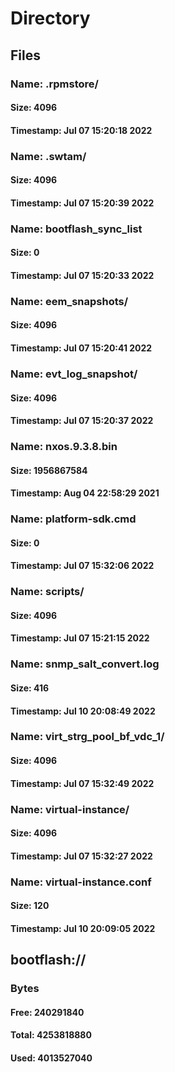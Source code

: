 
# Directory
## Files
### Name: .rpmstore/
#### Size: 4096
#### Timestamp: Jul 07 15:20:18 2022
### Name: .swtam/
#### Size: 4096
#### Timestamp: Jul 07 15:20:39 2022
### Name: bootflash_sync_list
#### Size: 0
#### Timestamp: Jul 07 15:20:33 2022
### Name: eem_snapshots/
#### Size: 4096
#### Timestamp: Jul 07 15:20:41 2022
### Name: evt_log_snapshot/
#### Size: 4096
#### Timestamp: Jul 07 15:20:37 2022
### Name: nxos.9.3.8.bin
#### Size: 1956867584
#### Timestamp: Aug 04 22:58:29 2021
### Name: platform-sdk.cmd
#### Size: 0
#### Timestamp: Jul 07 15:32:06 2022
### Name: scripts/
#### Size: 4096
#### Timestamp: Jul 07 15:21:15 2022
### Name: snmp_salt_convert.log
#### Size: 416
#### Timestamp: Jul 10 20:08:49 2022
### Name: virt_strg_pool_bf_vdc_1/
#### Size: 4096
#### Timestamp: Jul 07 15:32:49 2022
### Name: virtual-instance/
#### Size: 4096
#### Timestamp: Jul 07 15:32:27 2022
### Name: virtual-instance.conf
#### Size: 120
#### Timestamp: Jul 10 20:09:05 2022
## bootflash://
### Bytes
#### Free: 240291840
#### Total: 4253818880
#### Used: 4013527040